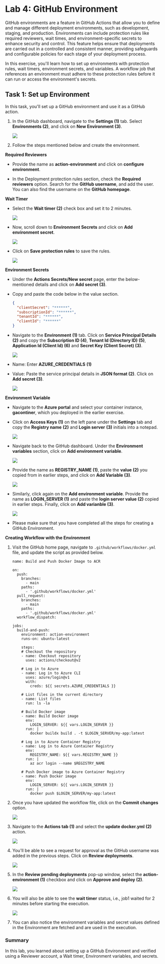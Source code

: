 # Lab 4: GitHub Environment

GitHub environments are a feature in GitHub Actions that allow you to define and manage different deployment environments, such as development, staging, and production. Environments can include protection rules like required reviewers, wait times, and environment-specific secrets to enhance security and control. This feature helps ensure that deployments are carried out in a controlled and consistent manner, providing safeguards and configurable policies for each stage of your deployment process.

In this exercise, you'll learn how to set up environments with protection rules, wait timers, environment secrets, and variables. A workflow job that references an environment must adhere to these protection rules before it can run or access the environment's secrets.

## Task 1: Set up Environment

In this task, you'll set up a GitHub environment and use it as a GitHub action.

1. In the GitHub dashboard, navigate to the **Settings (1)** tab. Select **Environments (2)**, and click on **New Environment (3)**.

   ![](../media/env1.png) 

1. Follow the steps mentioned below and create the environment. 

**Required Reviewers**
   - Provide the name as **action-environment** and click on **configure environment**.

   - In the Deployment protection rules section, check the **Required reviewers** option. Search for the **GitHub username**, and add the user. You can also find the username on the **GitHub homepage**.

**Wait Timer**
   - Select the **Wait timer (2)** check box and set it to 2 minutes.

     ![](../media/env2.png)

   - Now, scroll down to **Environment Secrets** and click on **Add environment secret**.

     ![](../media/env9.png)

   - Click on **Save protection rules** to save the rules.

     ![](../media/env39.png)

   **Environment Secrets**

   - Under the **Actions Secrets/New secret** page, enter the below-mentioned details and click on **Add secret (3)**.

   - Copy and paste the code below in the value section.
   
      ```json
      {
        "clientSecret": "******",
        "subscriptionId": "******",
        "tenantId": "******",
        "clientId": "******"
      }
      ```

   - Navigate to the **Environment** **(1)** tab. Click on **Service Principal Details** **(2)** and copy the **Subscription ID (4)**, **Tenant Id (Directory ID) (5)**, **Application Id (Client Id) (6)** and **Secret Key (Client Secret) (3)**.

     ![](../media/ex2-t4-8.png)

   - Name: Enter **AZURE_CREDENTIALS** **(1)**
   - Value: Paste the service principal details in **JSON format (2)**. Click on **Add secret (3)**.

     ![](../media/env10.png)

**Environment Variable**

   - Navigate to the **Azure portal** and select your container instance, **gacontiner<inject key="DeploymentID" enableCopy="false"/>**, which you deployed in the earlier exercise.

   - Click on **Access Keys** **(1)** on the left pane under the **Settings** tab and copy the **Registry name** **(2)** and **Login server** **(3)** initials into a notepad.

     ![](../media/access-keys.png)

   - Navigate back to the GitHub dashboard. Under the **Environment variables** section, click on **Add environment variable**.
   
     ![](../media/env11.png)

   - Provide the name as **REGISTRY_NAME (1)**, paste the **value (2)** you copied from in earlier steps, and click on **Add Variable (3)**.

     ![](../media/env40.png)

   - Similarly, click again on the **Add environment variable**. Provide the name as **LOGIN_SERVER (1)** and paste the **login server value (2)** copied in earlier steps. Finally, click on **Add varianble (3)**.

     ![](../media/env41.png)

   - Please make sure that you have completed all the steps for creating a GitHub Environment. 

**Creating Workflow with the Environment**

1. Visit the GitHub home page, navigate to `.github/workflows/docker.yml` file, and update the script as provided below.

    ```
    name: Build and Push Docker Image to ACR
    
    on:
      push:
        branches:
          - main
        paths:
          - '.github/workflows/docker.yml'
      pull_request:
        branches:
          - main
        paths:
          - '.github/workflows/docker.yml'
      workflow_dispatch:
    
    jobs:
      build-and-push:
        environment: action-environment
        runs-on: ubuntu-latest
    
        steps:
        # Checkout the repository
        - name: Checkout repository
          uses: actions/checkout@v2
    
        # Log in to Azure
        - name: Log in to Azure CLI
          uses: azure/login@v1
          with:
            creds: ${{ secrets.AZURE_CREDENTIALS }}
    
        # List files in the current directory
        - name: List files
          run: ls -la
    
        # Build Docker image
        - name: Build Docker image
          env: 
            LOGIN_SERVER: ${{ vars.LOGIN_SERVER }}
          run: |
            docker buildx build . -t $LOGIN_SERVER/my-app:latest
    
        # Log in to Azure Container Registry
        - name: Log in to Azure Container Registry
          env:
            REGISTRY_NAME: ${{ vars.REGISTRY_NAME }}
          run: |
            az acr login --name $REGISTRY_NAME
    
        # Push Docker image to Azure Container Registry
        - name: Push Docker image
          env:
            LOGIN_SERVER: ${{ vars.LOGIN_SERVER }}
          run: |
            docker push $LOGIN_SERVER/my-app:latest
    ```

1. Once you have updated the workflow file, click on the **Commit changes** option.

   ![](../media/env53.png)

1. Navigate to the **Actions tab (1)** and select the **update docker.yml (2)** action.

   ![](../media/env54.png)

1. You'll be able to see a request for approval as the GitHub username was added in the previous steps. Click on **Review deployments**.

   ![](../media/env55.png)

1. In the **Review pending deployments** pop-up window, select the **action-environment (1)** checkbox and click on **Approve and deploy (2)**.

   ![](../media/env7.png)

1. You will also be able to see the **wait timer** status, i.e., job1 waited for 2 minutes before starting the execution.

   ![](../media/env56.png)

1. You can also notice the environment variables and secret values defined in the Environment are fetched and are used in the execution.

### Summary

In this lab, you learned about setting up a GitHub Environment and verified using a Reviewer account, a Wait timer, Environment variables, and secrets.

